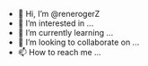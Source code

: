 - 👋 Hi, I’m @renerogerZ
- 👀 I’m interested in ...
- 🌱 I’m currently learning ...
- 💞️ I’m looking to collaborate on ...
- 📫 How to reach me ...

<!---
renerogerZ/renerogerZ is a ✨ special ✨ repository because its `README.md` (this file) appears on your GitHub profile.
You can click the Preview link to take a look at your changes.
--->
